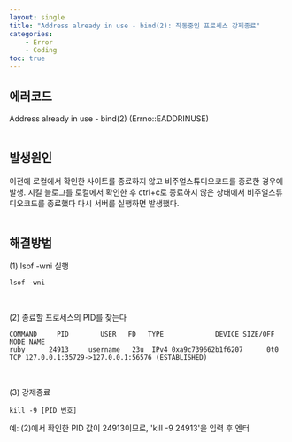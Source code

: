 ```yaml
---
layout: single
title: "Address already in use - bind(2): 작동중인 프로세스 강제종료"
categories: 
    - Error 
    - Coding
toc: true
---
```


## 에러코드
Address already in use - bind(2) (Errno::EADDRINUSE)<br><br>


## 발생원인
이전에 로컬에서 확인한 사이트를 종료하지 않고 비주얼스튜디오코드를 종료한 경우에 발생.
지킬 블로그를 로컬에서 확인한 후 ctrl+c로 종료하지 않은 상태에서 비주얼스튜디오코드를 종료했다 다시 서버를 실행하면 발생했다.<br><br> 


## 해결방법
(1) lsof -wni 실행
``` 
lsof -wni
``` 
<br>


(2) 종료할 프로세스의 PID를 찾는다
``` 
COMMAND     PID        USER   FD   TYPE             DEVICE SIZE/OFF NODE NAME
ruby      24913     username   23u  IPv4 0xa9c739662b1f6207      0t0  TCP 127.0.0.1:35729->127.0.0.1:56576 (ESTABLISHED)
``` 
<br>


(3) 강제종료
``` 
kill -9 [PID 번호]
``` 
예: (2)에서 확인한 PID 값이 24913이므로, 'kill -9 24913'을 입력 후 엔터
<br>
